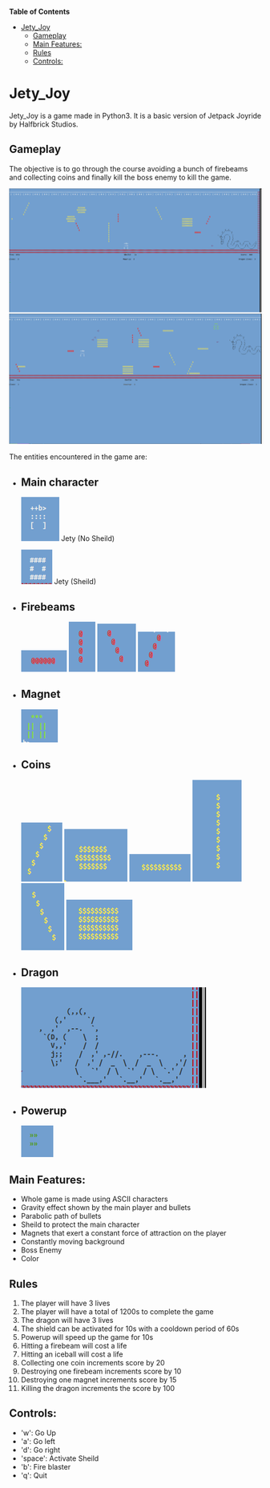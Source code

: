 **Table of Contents**
- [Jety_Joy](#jety_joy)
  - [Gameplay](#gameplay)
  - [Main Features:](#main-features)
  - [Rules](#rules)
  - [Controls:](#controls)

# Jety_Joy

Jety_Joy is a game made in Python3. It is a basic version of Jetpack Joyride by Halfbrick Studios. 

## Gameplay

The objective is to go through the course avoiding a bunch of firebeams and collecting coins and finally kill the boss enemy to kill the game.

![Game_0](Screenshot/game_0.png)
![Game_1](Screenshot/game_1.png)

The entities encountered in the game are:

- ## Main character
  ![Jety_unsheilded](Screenshot/jety.png)  Jety (No Sheild)

  ![Jety_sheilded](Screenshot/jety_sheild.png)
  Jety (Sheild)
- ## Firebeams
  ![Firebeam_0](Screenshot/firebeam_0.png)
  ![Firebeam_1](Screenshot/firebeam_1.png)
  ![Firebeam_2](Screenshot/firebeam_2.png)
  ![Firebeam_3](Screenshot/firebeam_3.png)
- ## Magnet
  ![Magnet](Screenshot/magnet.png)
- ## Coins
  ![Coins_0](Screenshot/coins_0.png)
  ![Coins_1](Screenshot/coins_1.png)
  ![Coins_2](Screenshot/coins_2.png)
  ![Coins_3](Screenshot/coins_3.png)
  ![Coins_4](Screenshot/coins_4.png)
  ![Coins_5](Screenshot/coins_5.png)
- ## Dragon
  ![Dragon](Screenshot/dragon.png)
- ## Powerup
  ![Powerup](Screenshot/powerup.png)
  
## Main Features:
- Whole game is made using ASCII characters
- Gravity effect shown by the main player and bullets
- Parabolic path of bullets
- Sheild to protect the main character
- Magnets that exert a constant force of attraction on the player
- Constantly moving background
- Boss Enemy
- Color  

## Rules

1. The player will have 3 lives
2. The player will have a total of 1200s to complete the game
3. The dragon will have 3 lives
4. The shield can be activated for 10s with a cooldown period of 60s
5. Powerup will speed up the game for 10s
6. Hitting a firebeam will cost a life
7. Hitting an iceball will cost a life
8. Collecting one coin increments score by 20
9. Destroying one firebeam increments score by 10
10. Destroying one magnet increments score by 15
11. Killing the dragon increments the score by 100
## Controls:

- 'w': Go Up
- 'a': Go left
- 'd': Go right
- 'space': Activate Sheild
- 'b': Fire blaster
- 'q': Quit